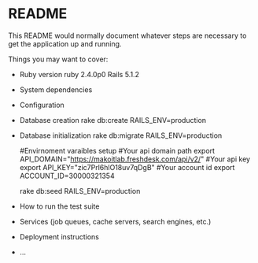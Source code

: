 # README

This README would normally document whatever steps are necessary to get the
application up and running.

Things you may want to cover:

* Ruby version
	ruby 2.4.0p0
	Rails 5.1.2

* System dependencies

* Configuration

* Database creation
	rake db:create RAILS_ENV=production


* Database initialization
	rake db:migrate RAILS_ENV=production

	#Envirnoment varaibles setup
	#Your api domain path
	export API_DOMAIN="https://makoitlab.freshdesk.com/api/v2/"
	#Your api key
	export API_KEY="zic7Prl6hlO18uv7qDgB"
	#Your account id
	export ACCOUNT_ID=30000321354

	rake db:seed RAILS_ENV=production

* How to run the test suite

* Services (job queues, cache servers, search engines, etc.)

* Deployment instructions

* ...
